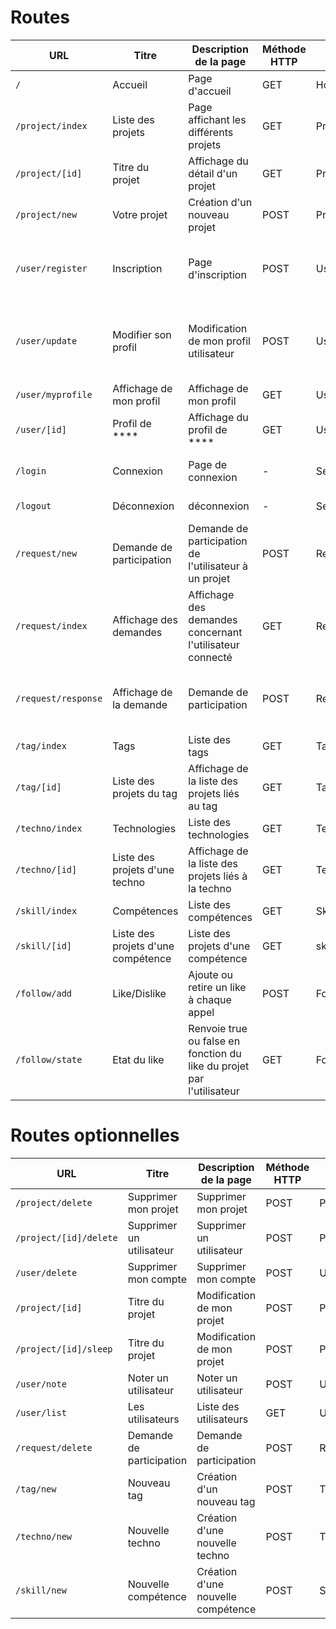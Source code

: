 # Routes

| URL | Titre | Description de la page | Méthode HTTP | Controller | Méthode | commentaire |
|--|--|--|--|--|--|--|
| `/` | Accueil | Page d'accueil | GET | HomeController | home |  |
| `/project/index` | Liste des projets | Page affichant les différents projets | GET | ProjectController | project_index |  |
| `/project/[id]` | Titre du projet | Affichage du détail d'un projet | GET | ProjectController | project_show |  |
| `/project/new` | Votre projet | Création d'un nouveau projet | POST | ProjectController | project_new |  |
| `/user/register` | Inscription | Page d'inscription | POST | UserController | user_register | A fournir: tous les champs du formulaire même vides |
| `/user/update` | Modifier son profil | Modification de mon profil utilisateur | POST | UserController | user_update | A fournir: tous les champs du formulaire même vides + token |
| `/user/myprofile` | Affichage de mon profil | Affichage de mon profil | GET | UserController | user_myprofile |  |
| `/user/[id]` | Profil de **** | Affichage du profil de **** | GET | UserController | user_show |  |
| `/login` | Connexion | Page de connexion | - | SecurityController | app_login | A fournir: username + password |
| `/logout` | Déconnexion | déconnexion | - | SecurityController | app_logout | A fournir: token |
| `/request/new` | Demande de participation | Demande de participation de l'utilisateur à un projet | POST | RequestController | request_new | A fournir: token + id du projet |
| `/request/index` | Affichage des demandes | Affichage des demandes concernant l'utilisateur connecté | GET | RequestController | request_index | A fournir: token  |
| `/request/response` | Affichage de la demande | Demande de participation | POST | RequestController | request_response | A fournir: token + id du projet + response (0 ou 1) |
| `/tag/index` | Tags | Liste des tags | GET | TagController | tag_index |  |
| `/tag/[id]` | Liste des projets du tag | Affichage de la liste des projets liés au tag | GET | TagController | tag_show_ |  |
| `/techno/index` | Technologies | Liste des technologies | GET | TechnoController | techno_index |  |
| `/techno/[id]` | Liste des projets d'une techno | Affichage de la liste des projets liés à la techno | GET | TechnoController | techno_show_ |  |
| `/skill/index` | Compétences | Liste des compétences | GET | SkillController | skill_index |  |
| `/skill/[id]` | Liste des projets d'une compétence | Liste des projets d'une compétence | GET | skillController | skill_show_ |  |
| `/follow/add` | Like/Dislike | Ajoute ou retire un like à chaque appel | POST | FollowController | follow_add | A fournir: token + id du projet |
| `/follow/state` | Etat du like | Renvoie true ou false en fonction du like du projet par l'utilisateur | GET | FollowController | follow_state | A fournir: token + id du projet |

# Routes optionnelles

| URL | Titre | Description de la page | Méthode HTTP | Controller | Méthode | commentaire |
|--|--|--|--|--|--|--|
| `/project/delete` | Supprimer mon projet | Supprimer mon projet | POST | ProjectController | project_delete |  |
| `/project/[id]/delete` | Supprimer un utilisateur | Supprimer un utilisateur | POST | ProjectController | project_user_delete |  |
| `/user/delete` | Supprimer mon compte | Supprimer mon compte | POST | UserController | user_delete |  |
| `/project/[id]` | Titre du projet | Modification de mon projet | POST | ProjectController | project_show |  |
| `/project/[id]/sleep` | Titre du projet | Modification de mon projet | POST | ProjectController | project_show |  |
| `/user/note` | Noter un utilisateur | Noter un utilisateur | POST | UserController | user_note |  |
| `/user/list` | Les utilisateurs | Liste des utilisateurs | GET | UserController | user_index |  |
| `/request/delete` | Demande de participation | Demande de participation | POST | RequestController | request_new |  |
| `/tag/new` | Nouveau tag | Création d'un nouveau tag | POST | TagController | tag_new |  |
| `/techno/new` | Nouvelle techno | Création d'une nouvelle techno | POST | TechnoController | techno_new |  |
| `/skill/new` | Nouvelle compétence | Création d'une nouvelle compétence | POST | SkillController | skill_new |  |
